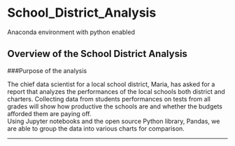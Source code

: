 # School_District_Analysis
Anaconda environment with python enabled

## Overview of the School District Analysis
###Purpose of the analysis

The chief data scientist for a local school district, Maria, has asked for a report that analyzes the performances of the local schools both district and charters. 
Collecting data from students performances on tests from all grades will show how productive the schools are and whether the budgets afforded them are paying off.  
Using Jupyter notebooks and the open source Python library, Pandas, we are able to group the data into various charts for comparison.  

---


